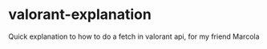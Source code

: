 # valorant-explanation

Quick explanation to how to do a fetch in valorant api, for my friend Marcola
